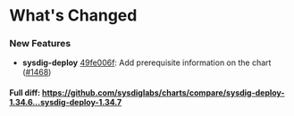 # What's Changed

### New Features
- **sysdig-deploy** [49fe006f](https://github.com/sysdiglabs/charts/commit/49fe006fb0ff206c7b566a45bfa5f71713d5ad0a): Add prerequisite information on the chart ([#1468](https://github.com/sysdiglabs/charts/issues/1468))
#### Full diff: https://github.com/sysdiglabs/charts/compare/sysdig-deploy-1.34.6...sysdig-deploy-1.34.7
